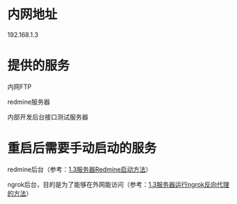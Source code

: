 # 内网地址

 192.168.1.3

# 提供的服务

内网FTP

redmine服务器

内部开发后台接口测试服务器

# 重启后需要手动启动的服务

redmine后台（参考：[1.3服务器Redmine启动方法](/ban-gong-huan-jing-wei-hu/13fu-wu-qiredmine-qi-dong-fang-fa.md)）

ngrok后台，目的是为了能够在外网能访问（参考：[1.3服务器运行ngrok反向代理的方法](/ban-gong-huan-jing-wei-hu/13fu-wu-qi-yun-xing-ngrok-fan-xiang-dai-li-de-fang-fa.md)）



